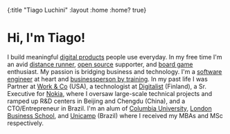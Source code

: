 {:title "Tiago Luchini"
 :layout :home
 :home? true}

# Hi, I'm Tiago!

I build meaningful [digital products][1] people use everyday.  In my
free time I'm an avid [distance runner][3], [open source][4]
supporter, and [board game][5] enthusiast. My passion is bridging
business and technology. I'm a [software engineer][6] at heart and
[businessperson by training][7]. In my past life I was Partner at
[Work & Co][2] (USA), a technologist at [Digitalist][9] (Finland), a
Sr. Executive for [Nokia][13], where I oversaw large-scale technical
projects and ramped up R&D centers in Beijing and Chengdu (China), and
a CTO/Entrepreneur in Brazil. I'm an alum of [Columbia
University][10], [London Business School][11], and [Unicamp][12]
(Brazil) where I received my MBAs and MSc respectively.

[1]: portfolio
[2]: https://work.co
[3]: running
[4]: open-source
[5]: https://boardgamegeek.com/user/tiagoluchini
[6]: https://github.com/luchiniatwork/
[7]: https://www.linkedin.com/in/tiagoluchini#education
[9]: https://digitalist.global/
[10]: https://www8.gsb.columbia.edu/
[11]: https://www.london.edu/
[12]: http://www.unicamp.br/unicamp/?language=en
[13]: https://www.nokia.com/
